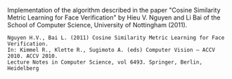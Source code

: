 Implementation of the algorithm described in the paper "Cosine Similarity Metric Learning for Face Verification"
by Hieu V. Nguyen and Li Bai of the School of Computer Science, University of Nottingham (2011).

    Nguyen H.V., Bai L. (2011) Cosine Similarity Metric Learning for Face Verification.
    In: Kimmel R., Klette R., Sugimoto A. (eds) Computer Vision – ACCV 2010. ACCV 2010.
    Lecture Notes in Computer Science, vol 6493. Springer, Berlin, Heidelberg